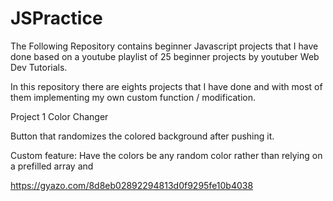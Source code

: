 # JSPractice

The Following Repository contains beginner Javascript projects that I have done based on a youtube playlist of 25 beginner projects by youtuber Web Dev Tutorials.

In this repository there are eights projects that I have done and with most of them implementing my own custom function / modification.

Project 1 Color Changer

Button that randomizes the colored background after pushing it.

Custom feature: Have the colors be any random color rather than relying on a prefilled array and 

https://gyazo.com/8d8eb02892294813d0f9295fe10b4038

